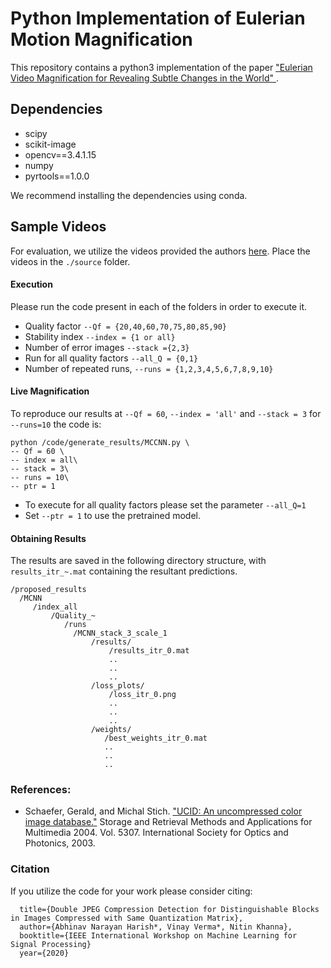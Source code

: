 # Python Implementation of Eulerian Motion Magnification

This repository contains a python3 implementation of the paper ["Eulerian Video Magnification for Revealing Subtle Changes in the World"
](http://people.csail.mit.edu/mrub/evm/).

## Dependencies

+ scipy
+ scikit-image
+ opencv==3.4.1.15
+ numpy
+ pyrtools==1.0.0

We recommend installing the dependencies using conda. 

## Sample Videos
For evaluation, we utilize the videos provided the authors [here](http://people.csail.mit.edu/mrub/evm/#code). Place the videos in the `./source` folder. 

#### Execution

Please run the code present in each of the folders in order to execute it. 

-  Quality factor `--Qf = {20,40,60,70,75,80,85,90}`
-  Stability index  `--index = {1 or all}`
-  Number of error images `--stack ={2,3}`
-  Run for all quality factors `--all_Q = {0,1}`
-  Number of repeated runs, `--runs = {1,2,3,4,5,6,7,8,9,10}`

#### Live Magnification

To reproduce our results at `--Qf = 60`, `--index = 'all'` and `--stack = 3` for `--runs=10` the code is: 
```shell
python /code/generate_results/MCCNN.py \
-- Qf = 60 \
-- index = all\
-- stack = 3\
-- runs = 10\
-- ptr = 1
```
- To execute for all quality factors please set the parameter `--all_Q=1`
- Set `--ptr = 1` to use the pretrained model. 

#### Obtaining Results 

The results are saved in the following directory structure, with `results_itr_~.mat` containing the resultant predictions. 

```
/proposed_results
  /MCNN
     /index_all
         /Quality_~
            /runs
              /MCNN_stack_3_scale_1
                  /results/
                      /results_itr_0.mat
                      ..
                      ..
                      ..
                  /loss_plots/
                      /loss_itr_0.png
                      ..
                      ..
                      ..
                  /weights/
                     /best_weights_itr_0.mat
                     ..
                     ..
                     ..
```
### References: 

- Schaefer, Gerald, and Michal Stich. ["UCID: An uncompressed color image database."](https://www.spiedigitallibrary.org/conference-proceedings-of-spie/5307/0000/UCID-an-uncompressed-color-image-database/10.1117/12.525375.short) Storage and Retrieval Methods and Applications for Multimedia 2004. Vol. 5307. International Society for Optics and Photonics, 2003.

### Citation 
  
If you utilize the code for your work please consider citing: 
```@inproceedings{Harish2020Double,
  title={Double JPEG Compression Detection for Distinguishable Blocks in Images Compressed with Same Quantization Matrix},
  author={Abhinav Narayan Harish*, Vinay Verma*, Nitin Khanna},
  booktitle={IEEE International Workshop on Machine Learning for Signal Processing}
  year={2020}
```
